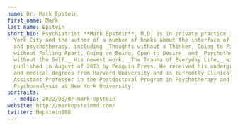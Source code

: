 ```yaml
---
name: Dr. Mark Epstein
first_name: Mark
last_name: Epstein
short_bio: Psychiatrist **Mark Epstein**, M.D. is in private practice in New
  York City and the author of a number of books about the interface of Buddhism
  and psychotherapy, including _Thoughts without a Thinker, Going to Pieces
  without Falling Apart, Going on Being, Open to Desire_ and _Psychotherapy
  without the Self._ His newest work, _The Trauma of Everyday Life,_ will be
  published in August of 2013 by Penguin Press. He received his undergraduate
  and medical degrees from Harvard University and is currently Clinical
  Assistant Professor in the Postdoctoral Program in Psychotherapy and
  Psychoanalysis at New York University.
portraits:
  - media: 2022/08/dr-mark-epstein
website: http://markepsteinmd.com/
twitter: Mepstein108
---
```

